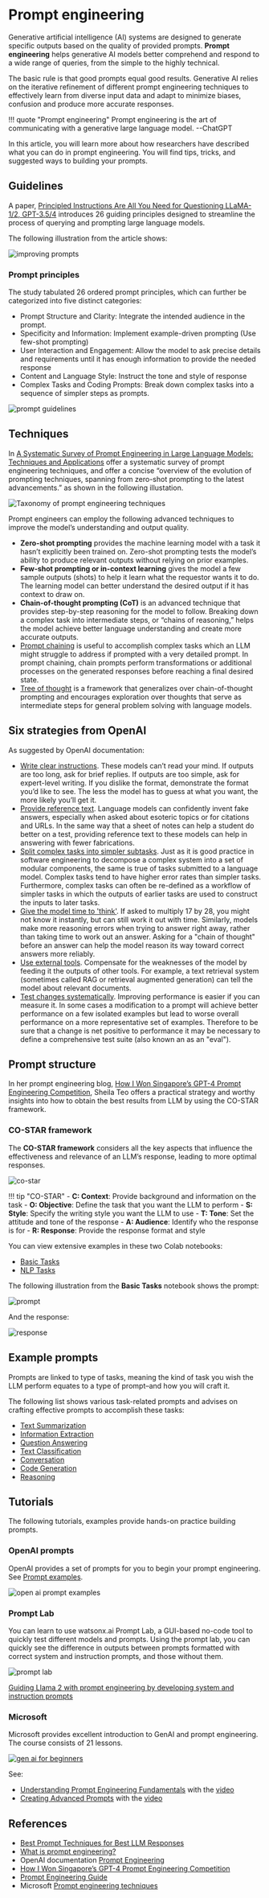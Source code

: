 # Prompt engineering

Generative artificial intelligence (AI) systems are designed to generate specific outputs based on the quality of provided prompts. **Prompt engineering** helps generative AI models better comprehend and respond to a wide range of queries, from the simple to the highly technical.

The basic rule is that good prompts equal good results. Generative AI relies on the iterative refinement of different prompt engineering techniques to effectively learn from diverse input data and adapt to minimize biases, confusion and produce more accurate responses.

!!! quote "Prompt engineering"
    Prompt engineering is the art of communicating with a generative large language model. --ChatGPT

In this article, you will learn more about how researchers have described what you can do in prompt engineering. You will find tips, tricks, and suggested ways to building your prompts.

## Guidelines

A paper, [Principled Instructions Are All You Need for Questioning LLaMA-1/2, GPT-3.5/4](https://arxiv.org/pdf/2312.16171) introduces 26 guiding principles designed to streamline the process of querying and prompting large language models.

The following illustration from the article shows:

![improving prompts](./media/improving-prompts.png)

### Prompt principles

The study tabulated 26 ordered prompt principles, which can further be categorized into five distinct categories:

- Prompt Structure and Clarity: Integrate the intended audience in the prompt.
- Specificity and Information: Implement example-driven prompting (Use few-shot prompting)
- User Interaction and Engagement: Allow the model to ask precise details and requirements until it has enough information to provide the needed response
- Content and Language Style: Instruct the tone and style of response
- Complex Tasks and Coding Prompts: Break down complex tasks into a sequence of simpler steps as prompts.

![prompt guidelines](./media/prompt-principle-guidelines.png)

## Techniques

In [A Systematic Survey of Prompt Engineering in Large Language Models: Techniques and Applications](https://arxiv.org/pdf/2402.07927) offer a systematic survey of prompt engineering techniques, and offer a concise “overview of the evolution of prompting techniques, spanning from zero-shot prompting to the latest advancements.” as shown in the following illustation.

![Taxonomy of prompt engineering techniques](./media/taxonomyofpromptengineeringtechniques.png)

Prompt engineers can employ the following advanced techniques to improve the model’s understanding and output quality.

- **Zero-shot prompting** provides the machine learning model with a task it hasn’t explicitly been trained on. Zero-shot prompting tests the model’s ability to produce relevant outputs without relying on prior examples.
- **Few-shot prompting or in-context learning** gives the model a few sample outputs (shots) to help it learn what the requestor wants it to do. The learning model can better understand the desired output if it has context to draw on.
- **Chain-of-thought prompting (CoT)** is an advanced technique that provides step-by-step reasoning for the model to follow. Breaking down a complex task into intermediate steps, or “chains of reasoning,” helps the model achieve better language understanding and create more accurate outputs.
- [Prompt chaining](https://www.promptingguide.ai/techniques/prompt_chaining) is useful to accomplish complex tasks which an LLM might struggle to address if prompted with a very detailed prompt. In prompt chaining, chain prompts perform transformations or additional processes on the generated responses before reaching a final desired state.
- [Tree of thought](https://www.promptingguide.ai/techniques/tot) is a framework that generalizes over chain-of-thought prompting and encourages exploration over thoughts that serve as intermediate steps for general problem solving with language models.

## Six strategies from OpenAI

As suggested by OpenAI documentation:

- [Write clear instructions](https://platform.openai.com/docs/guides/prompt-engineering/strategy-write-clear-instructions). These models can’t read your mind. If outputs are too long, ask for brief replies. If outputs are too simple, ask for expert-level writing. If you dislike the format, demonstrate the format you’d like to see. The less the model has to guess at what you want, the more likely you’ll get it.
- [Provide reference text](https://platform.openai.com/docs/guides/prompt-engineering/strategy-provide-reference-text). Language models can confidently invent fake answers, especially when asked about esoteric topics or for citations and URLs. In the same way that a sheet of notes can help a student do better on a test, providing reference text to these models can help in answering with fewer fabrications.
- [Split complex tasks into simpler subtasks](https://platform.openai.com/docs/guides/prompt-engineering/strategy-split-complex-tasks-into-simpler-subtasks). Just as it is good practice in software engineering to decompose a complex system into a set of modular components, the same is true of tasks submitted to a language model. Complex tasks tend to have higher error rates than simpler tasks. Furthermore, complex tasks can often be re-defined as a workflow of simpler tasks in which the outputs of earlier tasks are used to construct the inputs to later tasks.
- [Give the model time to 'think'](https://platform.openai.com/docs/guides/prompt-engineering/strategy-give-models-time-to-think). If asked to multiply 17 by 28, you might not know it instantly, but can still work it out with time. Similarly, models make more reasoning errors when trying to answer right away, rather than taking time to work out an answer. Asking for a "chain of thought" before an answer can help the model reason its way toward correct answers more reliably.
- [Use external tools](https://platform.openai.com/docs/guides/prompt-engineering/strategy-use-external-tools). Compensate for the weaknesses of the model by feeding it the outputs of other tools. For example, a text retrieval system (sometimes called RAG or retrieval augmented generation) can tell the model about relevant documents. 
- [Test changes systematically](https://platform.openai.com/docs/guides/prompt-engineering/strategy-test-changes-systematically). Improving performance is easier if you can measure it. In some cases a modification to a prompt will achieve better performance on a few isolated examples but lead to worse overall performance on a more representative set of examples. Therefore to be sure that a change is net positive to performance it may be necessary to define a comprehensive test suite (also known an as an "eval").

## Prompt structure

In her prompt engineering blog, [How I Won Singapore’s GPT-4 Prompt Engineering Competition](https://towardsdatascience.com/how-i-won-singapores-gpt-4-prompt-engineering-competition-34c195a93d41), Sheila Teo offers a practical strategy and worthy insights into how to obtain the best results from LLM by using the CO-STAR framework.

### CO-STAR framework

The **CO-STAR framework** considers all the key aspects that influence the effectiveness and relevance of an LLM’s response, leading to more optimal responses.

![co-star](./media/co-star.png)

!!! tip "CO-STAR"
    - **C: Context**: Provide background and information on the task
    - **O: Objective**: Define the task that you want the LLM to perform
    - **S: Style**: Specify the writing style you want the LLM to use
    - **T: Tone**: Set the attitude and tone of the response
    - **A: Audience**: Identify who the response is for
    - **R: Response**: Provide the response format and style

You can view extensive examples in these two Colab notebooks:

- [Basic Tasks](https://colab.research.google.com/github/dmatrix/genai-cookbook/blob/main/llm-prompts/1_how_to_use_basic_prompt.ipynb)
- [NLP Tasks](https://colab.research.google.com/github/dmatrix/genai-cookbook/blob/main/llm-prompts/2_how_to_conduct_common_nlp_llm_tasks.ipynb)

The following illustration from the **Basic Tasks** notebook shows the prompt:

![prompt](./media/co-star-prompt.png)

And the response:

![response](./media/co-star-response.png)

## Example prompts

Prompts are linked to type of tasks, meaning the kind of task you wish the LLM perform equates to a type of prompt–and how you will craft it.

The following list shows various task-related prompts and advises on crafting effective prompts to accomplish these tasks:

- [Text Summarization](https://www.promptingguide.ai/introduction/examples#text-summarization)
- [Information Extraction](https://www.promptingguide.ai/introduction/examples#information-extraction)
- [Question Answering](https://www.promptingguide.ai/introduction/examples#question-answering)
- [Text Classification](https://www.promptingguide.ai/introduction/examples#text-classification)
- [Conversation](https://www.promptingguide.ai/introduction/examples#conversation)
- [Code Generation](https://www.promptingguide.ai/introduction/examples#code-generation)
- [Reasoning](https://www.promptingguide.ai/introduction/examples#reasoning)

## Tutorials

The following tutorials, examples provide hands-on practice building prompts.

### OpenAI prompts

OpenAI provides a set of prompts for you to begin your prompt engineering.  See [Prompt examples](https://platform.openai.com/docs/examples).

![open ai prompt examples](./media/openai-prompt-examples.png)

### Prompt Lab

You can learn to use watsonx.ai Prompt Lab, a GUI-based no-code tool to quickly test different models and prompts. Using the prompt lab, you can quickly see the difference in outputs between prompts formatted with correct system and instruction prompts, and those without them.

![prompt lab](./media/prompt-lab-watsonx.png)

[Guiding Llama 2 with prompt engineering by developing system and instruction prompts](https://developer.ibm.com/tutorials/awb-prompt-engineering-llama-2/)

### Microsoft

Microsoft provides excellent introduction to GenAI and prompt engineering. The course consists of 21 lessons. 

[![gen ai for beginners](./media/repo-thumbnailv4-fixed.png)](https://github.com/microsoft/generative-ai-for-beginners)

See:

- [Understanding Prompt Engineering Fundamentals](https://github.com/microsoft/generative-ai-for-beginners/blob/main/04-prompt-engineering-fundamentals/README.md?WT.mc_id=academic-105485-koreyst) with the [video](https://aka.ms/gen-ai-lesson4-gh?WT.mc_id=academic-105485-koreyst)
- [Creating Advanced Prompts](https://github.com/microsoft/generative-ai-for-beginners/blob/main/05-advanced-prompts/README.md?WT.mc_id=academic-105485-koreyst) with the [video](https://aka.ms/gen-ai-lesson5-gh?WT.mc_id=academic-105485-koreyst)

## References

- [Best Prompt Techniques for Best LLM Responses](https://medium.com/the-modern-scientist/best-prompt-techniques-for-best-llm-responses-24d2ff4f6bca)
- [What is prompt engineering?](https://www.ibm.com/topics/prompt-engineering)
- OpenAI documentation [Prompt Engineering](https://platform.openai.com/docs/guides/prompt-engineering)
- [How I Won Singapore’s GPT-4 Prompt Engineering Competition](https://medium.com/the-modern-scientist/best-prompt-techniques-for-best-llm-responses-24d2ff4f6bca)
- [Prompt Engineering Guide](https://www.promptingguide.ai/introduction/examples)
- Microsoft [Prompt engineering techniques](https://learn.microsoft.com/en-us/azure/ai-services/openai/concepts/prompt-engineering)